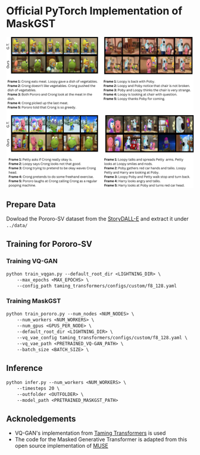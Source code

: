 # Official PyTorch Implementation of MaskGST 

![example generations for our model](/assets/example.png "example generations for our model")

## Prepare Data
Dowload the Pororo-SV dataset from the [StoryDALL-E](https://github.com/adymaharana/storydalle/tree/main?tab=readme-ov-file) and extract it under ```../data/```

## Training for Pororo-SV 
### Training VQ-GAN 
```
python train_vqgan.py --default_root_dir <LIGHTNING_DIR> \
    --max_epochs <MAX_EPOCHS> \
    --config_path taming_transformers/configs/custom/f8_128.yaml
```

### Training MaskGST
```
python train_pororo.py --num_nodes <NUM_NODES> \ 
    --num_workers <NUM_WORKERS> \
    --num_gpus <GPUS_PER_NODE> \
    --default_root_dir <LIGHTNING_DIR> \ 
    --vq_vae_config taming_transformers/configs/custom/f8_128.yaml \ 
    --vq_vae_path <PRETRAINED_VQ-GAN_PATH> \
    --batch_size <BATCH_SIZE> \
```


## Inference
```
python infer.py --num_workers <NUM_WORKERS> \
    --timesteps 20 \
    --outfolder <OUTFOLDER> \
    --model_path <PRETRAINED_MASKGST_PATH>
```

## Acknoledgements 
- VQ-GAN's implementation from [Taming Transformers](https://github.com/CompVis/taming-transformers) is used
- The code for the Masked Generative Transformer is adapted from this open source implementation of [MUSE](https://github.com/lucidrains/muse-maskgit-pytorch)
